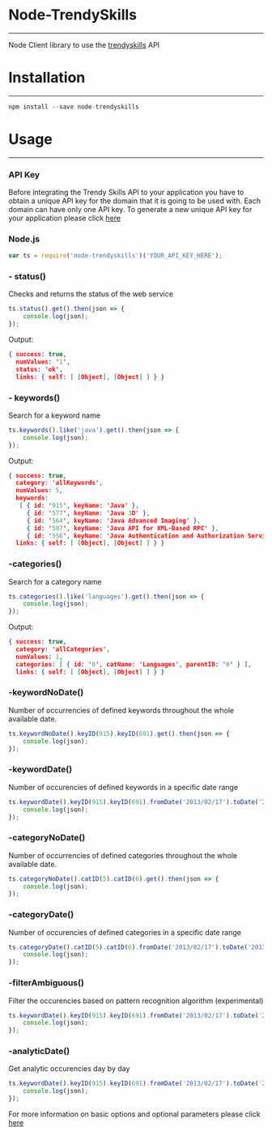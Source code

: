 # Node-TrendySkills
-----

Node Client library to use the [trendyskills](http://trendyskills.com/) API

# Installation
-----

```javascript
npm install --save node-trendyskills
```

# Usage
-----

### API Key

Before integrating the Trendy Skills API to your application you have to obtain a unique API key for the domain that it is going to be used with.
Each domain can have only one API key.
To generate a new unique API key for your application please click [here](http://trendyskills.com/index.php/api/api_key)


### Node.js
```javascript
var ts = require('node-trendyskills')('YOUR_API_KEY_HERE');
```

### - status()
Checks and returns the status of the web service

```javascript
ts.status().get().then(json => {
    console.log(json);
});
```

Output:
```json
{ success: true,
  numValues: '1',
  status: 'ok',
  links: { self: [ [Object], [Object] ] } }
```

### - keywords()
Search for a keyword name

```javascript
ts.keywords().like('java').get().then(json => {
    console.log(json);
});
```

Output:

```json
{ success: true,
  category: 'allKeywords',
  numValues: 5,
  keywords: 
   [ { id: '915', keyName: 'Java' },
     { id: '577', keyName: 'Java 3D' },
     { id: '564', keyName: 'Java Advanced Imaging' },
     { id: '587', keyName: 'Java API for XML-Based RPC' },
     { id: '556', keyName: 'Java Authentication and Authorization Service' } ],
  links: { self: [ [Object], [Object] ] } }
```

### -categories()
Search for a category name

```javascript
ts.categories().like('languages').get().then(json => {
    console.log(json);
});
```

Output:
```json
{ success: true,
  category: 'allCategories',
  numValues: 1,
  categories: [ { id: '8', catName: 'Languages', parentID: '0' } ],
  links: { self: [ [Object], [Object] ] } }
```

### -keywordNoDate()
Number of occurrencies of defined keywords throughout the whole available date.

```javascript
ts.keywordNoDate().keyID(915).keyID(691).get().then(json => {
    console.log(json);
});
```

### -keywordDate()
Number of occurencies of defined keywords in a specific date range

```javascript
ts.keywordDate().keyID(915).keyID(691).fromDate('2013/02/17').toDate('2013/02/24').get().then(json => {
    console.log(json);
});
```

### -categoryNoDate()
Number of occurrencies of defined categories throughout the whole available date.

```javascript
ts.categoryNoDate().catID(5).catID(6).get().then(json => {
    console.log(json);
});
```

### -categoryDate()
Number of occurencies of defined categories in a specific date range

```javascript
ts.categoryDate().catID(5).catID(6).fromDate('2013/02/17').toDate('2013/02/24').get().then(json => {
    console.log(json);
});
```

### -filterAmbiguous()
Filter the occurencies based on pattern recognition algorithm (experimental)

```javascript
ts.keywordDate().keyID(915).keyID(691).fromDate('2013/02/17').toDate('2013/02/24').filterAmbiguous(false).get().then(json => {
    console.log(json);
});
```

### -analyticDate()
Get analytic occurencies day by day

```javascript
ts.keywordDate().keyID(915).keyID(691).fromDate('2013/02/17').toDate('2013/02/24').analyticDate(true).get().then(json => {
    console.log(json);
});
```

For more information on basic options and optional parameters please click [here](http://trendyskills.com/api)
